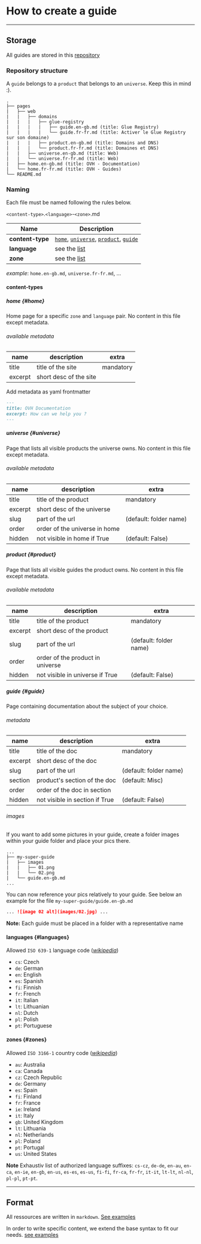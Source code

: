 
# How to create a guide

___

## Storage

All guides are stored in this [repository](#)

### Repository structure

A `guide` belongs to a `product` that belongs to an `universe`. Keep this in mind :).

```
.
├── pages
|   ├── web
|   |   ├── domains
|   |   |   ├── glue-registry
|   |   |   |   ├── guide.en-gb.md (title: Glue Registry)
|   |   |   |   └── guide.fr-fr.md (title: Activer le Glue Registry sur son domaine)
|   |   |   ├── product.en-gb.md (title: Domains and DNS)
|   |   |   └── product.fr-fr.md (title: Domaines et DNS)
|   |   ├── universe.en-gb.md (title: Web)
|   |   └── universe.fr-fr.md (title: Web)
|   ├── home.en-gb.md (title: OVH - Documentation)
|   └── home.fr-fr.md (title: OVH - Guides)
└── README.md
```

### Naming

Each file must be named following the rules below.

`<content-type>`.`<language>`-`<zone>`.md

| Name             | Description                                                                        |
|------------------|------------------------------------------------------------------------------------|
| **content-type** | [`home`](#home), [`universe`](#universe), [`product`](#product), [`guide`](#guide) |
| **language**     | see the [list](#languages)                                                         |
| **zone**         | see the [list](#zones)                                                             |

_example_: `home.en-gb.md`, `universe.fr-fr.md`, ...

#### content-types

##### home {#home}
Home page for a specific `zone` and `language` pair.
No content in this file except metadata.

###### available metadata

| name    | description                      | extra                  | 
|---------|----------------------------------|------------------------|
| title   | title of the site                | mandatory              |
| excerpt | short desc of the site           |                        |

Add metadata as yaml frontmatter

```md
---
title: OVH Documentation
excerpt: How can we help you ?
---
```

##### universe {#universe}

Page that lists all visible products the universe owns.
No content in this file except metadata.

###### available metadata
| name    | description                      | extra                  | 
|---------|----------------------------------|------------------------|
| title   | title of the product             | mandatory              |
| excerpt | short desc of the universe       |                        |
| slug    | part of the url                  | (default: folder name) |
| order   | order of the universe in home    |                        |
| hidden  | not visible in home if True      | (default: False)       |

##### product {#product}

Page that lists all visible guides the product owns.
No content in this file except metadata.

###### available metadata

| name    | description                      | extra                  | 
|---------|----------------------------------|------------------------|
| title   | title of the product             | mandatory              |
| excerpt | short desc of the product        |                        |
| slug    | part of the url                  | (default: folder name) |
| order   | order of the product in universe |                        |
| hidden  | not visible in universe if True  | (default: False)       |

##### guide {#guide}

Page containing documentation about the subject of your choice.

###### metadata

| name    | description                      | extra                  | 
|---------|----------------------------------|------------------------|
| title   | title of the doc                 | mandatory              |
| excerpt | short desc of the doc            |                        |
| slug    | part of the url                  | (default: folder name) |
| section | product's section of the doc     | (default: Misc)        |
| order   | order of the doc in section      |                        |
| hidden  | not visible in section if True   | (default: False)       |

###### images

If you want to add some pictures in your guide, create a folder images within your guide folder and place your pics there.

```
...
├── my-super-guide
|   ├── images
|   |   ├── 01.png
|   |   └── 02.png
|   └── guide.en-gb.md
...
```

You can now reference your pics relatively to your guide. See below an example for the file `my-super-guide/guide.en-gb.md`

```markdown
... ![image 02 alt](images/02.jpg) ...
```

**Note:**
Each guide must be placed in a folder with a representative name

#### languages {#languages}
Allowed `ISO 639-1` language code (*[wikipedia](https://en.wikipedia.org/wiki/ISO_639-1)*)

- `cs`: Czech
- `de`: German
- `en`: English
- `es`: Spanish
- `fi`: Finnish
- `fr`: French
- `it`: Italian
- `lt`: Lithuanian
- `nl`: Dutch
- `pl`: Polish
- `pt`: Portuguese

#### zones {#zones}
Allowed `ISO 3166-1` country code (*[wikipedia](https://en.wikipedia.org/wiki/ISO_3166-1)*)

- `au`: Australia
- `ca`: Canada
- `cz`: Czech Republic
- `de`: Germany
- `es`: Spain
- `fi`: Finland
- `fr`: France
- `ie`: Ireland
- `it`: Italy
- `gb`: United Kingdom
- `lt`: Lithuania
- `nl`: Netherlands
- `pl`: Poland
- `pt`: Portugal
- `us`: United States

__Note__
Exhaustiv list of authorized language suffixes: `cs-cz`, `de-de`, `en-au`, `en-ca`, `en-ie`, `en-gb`, `en-us`, `es-es`, `es-us`, `fi-fi`, `fr-ca`, `fr-fr`, `it-it`, `lt-lt`, `nl-nl`, `pl-pl`, `pt-pt`.

___

## Format

All ressources are written in `markdown`. [See examples](http://commonmark.org/help/)

In order to write specific content, we extend the base syntax to fit our needs. [see examples](markdown-custom.md)